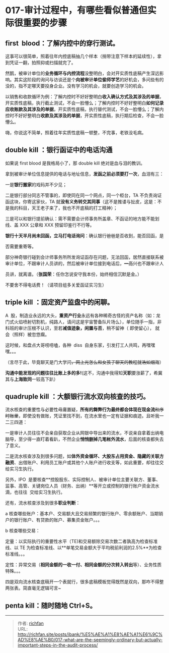 # 017-审计过程中，有哪些看似普通但实际很重要的步骤

## first  blood：了解内控中的穿行测试。

这事可以很简单，照着往年内控底稿抽几个样本（捎带注意下样本的延续性），拿到凭证一翻，拍照抑或扫描就完了。

然鹅，被审计单位的**业务循环与内控流程**没整明白，会对开实质性底稿产生深远影响。其实这阶段的询问与访谈还是个**向被审计单位偷师学艺**的好机会，多问些有的没的，指不定哪天要投身企业。没有学习的机会，就要创造学习的机会。

以销售和收款循环为例：了解内控时不好好整明白**收入确认方式及其涉及的单据**，开实质性底稿，执行截止测试，不会一脸懵么；了解内控时不好好整明白**如何记录应收账款及其涉及的单据**，开实质性底稿，执行替代测试，不会一脸懵么；了解内控时不好好整明白**收款及其涉及的单据**，开实质性底稿，执行期后检查，不会一脸懵么。

嗨，你说这不简单，照着往年实质性底稿一顿整，不完事，老铁没毛病。

## double kill ：银行函证中的电话沟通

如果说 first blood 是我格局小了，那 double kill 绝对是血与泪的教训。

拿到被审计单位信息提供的电话与地址信息，**发函之前必须要打一次**，血泪有三：

一是**银行搬家**的戏码并不少见；

二是银行部分同志不管事的，即使同在同一个网点，同一个柜台，TA 不负责询证函这块，你寄这家伙，TA 就**没有义务转交其同事**（这不是推诿与扯皮，这是：不是我的科目，天王老子来了，我也不开底稿的打工精神）；

三是可以和银行提前确认：需不需要会计师事务所盖章、不函证的地方能不能划线、盖 XXX 公章和 XXX 预留印鉴行不行等。

**银行十天半月尚未回函，立马打电话询问**：确认银行~~爸爸~~是否收到，能否回函，是

否需要重寄等。

部分神奇银行碰到会计师事务所所发询证函存在问题，无法回函，居然直接联系被审计单位，不跟审计人员讲的，然后被审计单位接到电话后，~~一高兴~~也不跟审计人

员讲，就离谱。（**张国荣**：任你怎说安守我本份，始终相信沉默是金。）

不要舍不得电话费！（请项目组多关爱函证实习生）

## triple kill ：固定资产监盘中的闲聊。

A  股，制造业永远的大头，**重资产行业**永远有各种稀奇古怪的资产名称（如：龙门式火焰喷射切割机，纯路人，请问这是宇宙警备队片场么），单位随手一指，非科班的审计压根不认识，至若**减值迹象，闲置与否**，稍不留神（ 即使留心）， 就会（照样）被忽悠瘸。

这时候，和盘点大哥唠唠嗑，各种  diss  自身东家，引发打工人共鸣，再嘿嘿嘿。。。

（言尽于此，毕竟聊天是门大学问~~，网上光怎么和女孩子聊天的教程就浩如烟海~~）

**沟通中能发现的问题往往比账上多的多!**(这不，沟通中我得知**天职**要涨薪了，希冀其与**上海致同**一较高下趴）

## quadruple kill ：大额银行流水双向核查的技巧。

流水核查的重要性与必要性毋庸置疑，**所有的舞弊行为最终都会体现在现金流**~~和序时账里~~，即使没有做账，凭证里找不到，在流水里也一定有证据和痕迹。且听我一二三四道：

一是审计人员往往不会亲自获取企业从网银中导出来的流水，不说亲自拿着出纳电脑导，至少得一直盯着看趴，不然企业**悄悄删掉几笔帐外流水**，后面的核查都失去了意义。

二是流水核查涉及到很多问题，如**体外资金循环、大股东占用资金、隐藏的关联方融资**、出借账户、利用员工账户或其他个人账户进行收支等，如此重要，却往往交给实习生执行。

另外，IPO  是要核查**控股股东、实际控制人、被审计单位主要关联方、董事、监事、高管、关键岗位人员（财务、出纳）**等开立或控制的银行账户资金流水滴，也往往  交给实习生执行。

还有，流水核查涉及到很多**职业判断**：

a 核查哪些账户：基本户、交易额大且交易频繁的银行账户、零余额账户、当期销户的银行账户、有贷款的账户、募集资金账户。。。

b 核查哪些交易：

定量：以实际执行的重要性水平（TE)和交易额除交易次数二者孰高为检查标准线、以 TE 为检查标准线、以**单笔交易金额大于平均税前利润的2.5%**为检查标准线。。。

定性：异常交易（**相同金额的一收一付、相同金额的分次转入转出**等）、业务性质特殊。。。

四是双向流水核查底稿开一个表就行，很多底稿模板觉得既然是双向，那咋不得整两张表。简直毫无逻辑可言~

## penta kill：随时随地 Ctrl+S。

---

> 作者: [richfan](https://richfan.site/)  
> URL: http://richfan.site/posts/ibank/%E5%AE%A1%E8%AE%A1%E6%9C%AD%E8%AE%B0/017-what-are-the-seemingly-ordinary-but-actually-important-steps-in-the-audit-process/  

